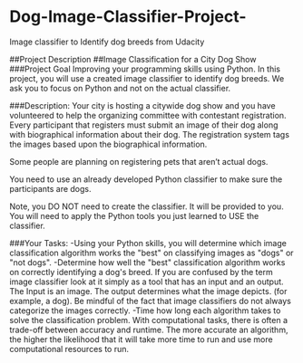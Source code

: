# Dog-Image-Classifier-Project-
Image classifier to Identify dog breeds from Udacity

##Project Description
##Image Classification for a City Dog Show
###Project Goal
Improving your programming skills using Python.
In this project, you will use a created image classifier to identify dog breeds. We ask you to focus on Python and not on the actual classifier.

###Description:
Your city is hosting a citywide dog show and you have volunteered to help the organizing committee with contestant registration. Every participant that registers must submit an image of their dog along with biographical information about their dog. The registration system tags the images based upon the biographical information.

Some people are planning on registering pets that aren’t actual dogs.

You need to use an already developed Python classifier to make sure the participants are dogs.

Note, you DO NOT need to create the classifier. It will be provided to you. You will need to apply the Python tools you just learned to USE the classifier.

###Your Tasks:
-Using your Python skills, you will determine which image classification algorithm works the "best" on classifying images as "dogs" or "not dogs".
-Determine how well the "best" classification algorithm works on correctly identifying a dog's breed. If you are confused by the term image classifier look at it simply as a tool that has an input and an output. The Input is an image. The output determines what the image depicts. (for example, a dog). Be mindful of the fact that image classifiers do not always categorize the images correctly.
-Time how long each algorithm takes to solve the classification problem. With computational tasks, there is often a trade-off between accuracy and runtime. The more accurate an algorithm, the higher the likelihood that it will take more time to run and use more computational resources to run.

